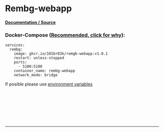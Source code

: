 # **Rembg-webapp**

#### [Documentation / Source](https://github.com/101br03k/rembg-webapp)

### Docker-Compose ([Recommended, click for why](https://docs.docker.com/compose/intro/features-uses/)):

```
services:
  rembg:
    image: ghcr.io/101br03k/remgb-webapp:v1.0.1
    restart: unless-stopped
    ports:
      - 5100:5100
    container_name: rembg-webapp
    network_mode: bridge
```

If posible please use [environment variables](https://docs.docker.com/compose/environment-variables/set-environment-variables/)

<br><br><br><br><br><br>

---